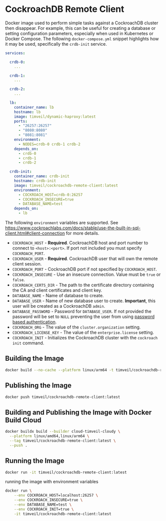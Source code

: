 # CockroachDB Remote Client
Docker image used to perform simple tasks against a CockroachDB cluster then disappear.  For example, this can be useful for creating a database or setting configuration parameters, especially when used in Kubernetes or Docker Compose.  The following `docker-compose.yml` snippet highlights how it may be used, specifically the `crdb-init` service. 

```yaml
services:

  crdb-0:
    ...

  crdb-1:
    ...

  crdb-2:
    ...

  lb:
    container_name: lb
    hostname: lb
    image: timveil/dynamic-haproxy:latest
    ports:
      - "26257:26257"
      - "8080:8080"
      - "8081:8081"
    environment:
      - NODES=crdb-0 crdb-1 crdb-2
    depends_on:
      - crdb-0
      - crdb-1
      - crdb-2

  crdb-init:
    container_name: crdb-init
    hostname: crdb-init
    image: timveil/cockroachdb-remote-client:latest
    environment:
      - COCKROACH_HOST=crdb-0:26257
      - COCKROACH_INSECURE=true
      - DATABASE_NAME=test
    depends_on:
      - lb
```

The following `environment` variables are supported.  See https://www.cockroachlabs.com/docs/stable/use-the-built-in-sql-client.html#client-connection for more details.
* `COCKROACH_HOST` - __Required__. CockroachDB host and port number to connect to `<host>:<port>`.  If port not included you must specify `COCKROACH_PORT`.
* `COCKROACH_USER` - __Required__. CockroachDB user that will own the remote client session.
* `COCKROACH_PORT` - CockroachDB port if not specified by `COCKROACH_HOST`.
* `COCKROACH_INSECURE` - Use an insecure connection.  Value must be `true` or `false`.
* `COCKROACH_CERTS_DIR` - The path to the certificate directory containing the CA and client certificates and client key.
* `DATABASE_NAME` - Name of database to create.
* `DATABASE_USER` - Name of new database user to create.  __Important__, this user will be created as a CockroachDB `admin`.
* `DATABASE_PASSWORD` - Password for `DATABASE_USER`.  If not provided the password will be set to `NULL` preventing the user from using [password based authentication](https://www.cockroachlabs.com/docs/v20.2/create-user.html#prevent-a-user-from-using-password-authentication).
* `COCKROACH_ORG` - The value of the `cluster.organization` setting.
* `COCKROACH_LICENSE_KEY` - The value of the `enterprise.license` setting.
* `COCKROACH_INIT` - Initializes the CockroachDB cluster with the `cockroach init` command.

## Building the Image
```bash
docker build --no-cache --platform linux/arm64 -t timveil/cockroachdb-remote-client:latest .
```

## Publishing the Image
```bash
docker push timveil/cockroachdb-remote-client:latest
```

## Building and Publishing the Image with Docker Build Cloud
```bash
docker buildx build --builder cloud-timveil-cloudy \
  --platform linux/amd64,linux/arm64 \
  --tag timveil/cockroachdb-remote-client:latest \
  --push .
```

## Running the Image
```bash
docker run -it timveil/cockroachdb-remote-client:latest
```

running the image with environment variables
```bash
docker run \
    --env COCKROACH_HOST=localhost:26257 \
    --env COCKROACH_INSECURE=true \
    --env DATABASE_NAME=test \
    --env COCKROACH_INIT=true \
    -it timveil/cockroachdb-remote-client:latest
```